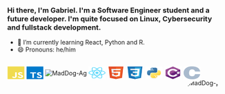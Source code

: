 ### Hi there, I'm Gabriel. I'm a Software Engineer student and a future developer. I'm quite focused on Linux, Cybersecurity and fullstack development.
- 🌱 I’m currently learning React, Python and R.
- 😄 Pronouns: he/him

<div style="display: inline_block"><br>
  <img align="center" alt="MadDog-Js" height="30" width="40" src="https://raw.githubusercontent.com/devicons/devicon/master/icons/javascript/javascript-plain.svg">
  <img align="center" alt="MadDog-Ts" height="30" width="40" src="https://raw.githubusercontent.com/devicons/devicon/master/icons/typescript/typescript-plain.svg">
  <img align="center" alt="MadDog-Ag" height="30" width="40" src="https://avatars.githubusercontent.com/u/139426?s=200&v=4">
  <img align="center" alt="MadDog-React" height="30" width="40" src="https://raw.githubusercontent.com/devicons/devicon/master/icons/react/react-original.svg">
  <img align="center" alt="MadDog-HTML" height="30" width="40" src="https://raw.githubusercontent.com/devicons/devicon/master/icons/html5/html5-original.svg">
  <img align="center" alt="MadDog-CSS" height="30" width="40" src="https://raw.githubusercontent.com/devicons/devicon/master/icons/css3/css3-original.svg">
  <img align="center" alt="MadDog-Python" height="30" width="40" src="https://raw.githubusercontent.com/devicons/devicon/master/icons/python/python-original.svg">
  <img align="center" alt="MadDog-Csharp" height="30" width="40" src="https://raw.githubusercontent.com/devicons/devicon/master/icons/csharp/csharp-original.svg">
  <img align="center" alt="MadDog-C" height="30" width="40" src="https://github.com/devicons/devicon/blob/master/icons/c/c-original.svg">
  <img align="right" alt="MadDog-pic" height="150" style="border-radius:50px;" 
  
